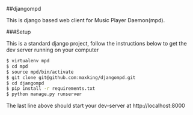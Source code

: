 ##djangompd

This is django based web client for Music Player Daemon(mpd).


###Setup

This is a standard django project, follow the instructions below
to get the dev server running on your computer


```bash
$ virtualenv mpd
$ cd mpd
$ source mpd/bin/activate
$ git clone git@github.com:maxking/djangompd.git
$ cd djangompd
$ pip install -r requirements.txt
$ python manage.py runserver
```

The last line above should start your dev-server at http://localhost:8000
